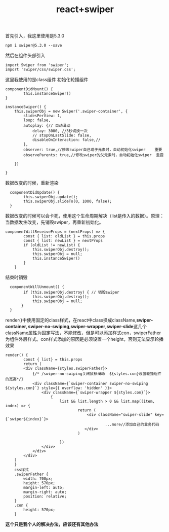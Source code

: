 ﻿---
title: react+swiper
tags: Lin
---

首先引入，我这里使用是5.3.0

	npm i swiper@5.3.0 --save
	
然后在组件头部引入

	import Swiper from 'swiper';
	import 'swiper/css/swiper.css';
	
这里我使用的是class组件
初始化轮播组件

	componentDidMount() {
	        this.instanceSwiper()
	}
	   
	instanceSwiper() {
        this.swiperObj = new Swiper('.swiper-container', {
            slidesPerView: 1,
            loop: false,
            autoplay: {// 自动滑动
                delay: 3000, //3秒切换一次
                // stopOnLastSlide: false,
                disableOnInteraction: false,//
            },
            observer: true,//修改swiper自己或子元素时，自动初始化swiper    重要
            observeParents: true,//修改swiper的父元素时，自动初始化swiper  重要

        })

    }
 
数据改变的时候，重新渲染
 
	  componentDidUpdate() {
	        this.swiperObj.update();
	        this.swiperObj.slideTo(0, 1000, false);
	  }
	  
数据改变的时候可以会卡死，使用这个生命周期解决（list是传入的数据）。原理：当数据发生改变，先销毁swiper，再重新初始化。

	componentWillReceiveProps = (nextProps) => {
	        const { list: oldList } = this.props
	        const { list: newList } = nextProps
	        if (oldList != newList) {
	            this.swiperObj.destroy();
	            this.swiperObj = null;
	            this.instanceSwiper()
	        }
	    }



结束时销毁

	  componentWillUnmount() {
	        if (this.swiperObj.destroy) { // 销毁swiper
	            this.swiperObj.destroy();
	            this.swiperObj = null;
	       }
	  }

render()中使用固定的class样式，在react中class换成className,**swiper-container, swiper-no-swiping**,**swiper-wrapper**,**swiper-slide**这几个className属性为固定写法，不能修改，但是可以添加样式con，swiperFather为组件外层样式。con样式添加的原因是必须设置一个height，否则无法显示轮播效果


	render() {
	        const { list} = this.props
			return (
            <div className={styles.swiperFather}>
                {/* /swiper-no-swiping关闭鼠标滑动  ${styles.con}设置轮播组件的宽高*/}
                <div className={`swiper-container swiper-no-swiping ${styles.con}`} style={{ overflow: 'hidden' }}>
                    <div className={`swiper-wrapper ${styles.con}`}>
                        {
                            list && list.length > 0 && list.map((item, index) => {
                                    return (
                                        <div className="swiper-slide" key={`swiper${index}`}>
                                       			...more//添加自己的业务代码
                                       </div>
									)
									
							})
					</div>
				</div>
			</div>
		)
		}
		css样式
		.swiperFather {
		    width: 700px;
		    height: 570px;
		    margin-left: auto;
		    margin-right: auto;
		    position: relative;
		}
		.con {
	    	height: 570px;
		}


**这个只是我个人的解决办法，应该还有其他办法**
								                                         

